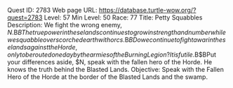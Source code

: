 Quest ID: 2783
Web page URL: https://database.turtle-wow.org/?quest=2783
Level: 57
Min Level: 50
Race: 77
Title: Petty Squabbles
Description: We fight the wrong enemy, $N.$B$BThe true power in these lands continues to grow in strength and number while we squabble over scorched earth with orcs.$B$BDo we continue to fight a war in these lands against the Horde, only to be routed one day by the armies of the Burning Legion? It is futile.$B$BPut your differences aside, $N, speak with the fallen hero of the Horde. He knows the truth behind the Blasted Lands.
Objective: Speak with the Fallen Hero of the Horde at the border of the Blasted Lands and the swamp.
